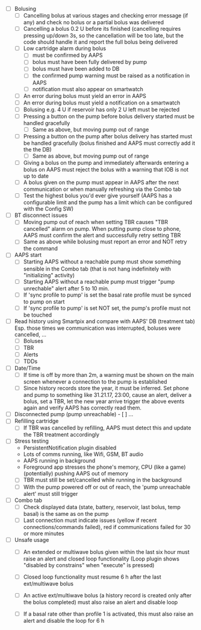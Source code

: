 - [ ] Bolusing
  - [ ] Cancelling bolus at various stages and checking error message (if any) and check
        no bolus or a partial bolus was delivered
  - [ ] Cancelling a bolus 0.2 U before its finished (cancelling requires pressing up/down
        3s, so the cancellation will be too late, but the code should handle it and report
        the full bolus being delivered
  - [ ] Low cartridge alarm during bolus
    - [ ] must be confirmed by AAPS
    - [ ] bolus must have been fully delivered by pump
    - [ ] bolus must have been added to DB
    - [ ] the confirmed pump warning must be raised as a notification in AAPS
    - [ ] notification must also appear on smartwatch
  - [ ] An error during bolus must yield an error in AAPS
  - [ ] An error during bolus must yield a notification on a smartwatch
  - [ ] Bolusing e.g. 4 U if reservoir has only 2 U left must be rejected
  - [ ] Pressing a button on the pump before bolus delivery started must be handled gracefully
    - [ ] Same as above, but moving pump out of range
  - [ ] Pressing a button on the pump after bolus delivery has started must be handled
        gracefully (bolus finished and AAPS must correctly add it the the DB)
    - [ ] Same as above, but moving pump out of range
  - [ ] Giving a bolus on the pump and immediately afterwards entering a bolus on AAPS
        must reject the bolus with a warning that IOB is not up to date
  - [ ] A bolus given on the pump must appear in AAPS after the next communication or when
        manually refreshing via the Combo tab
  - [ ] Test the highest bolus you'd ever give yourself (AAPS has a configurable limit and the pump
        has a limit which can be configured with the Config SW)
- [ ] BT disconnect issues
  - [ ] Moving pump out of reach when setting TBR causes "TBR cancelled" alarm on pump.
        When putting pump close to phone, AAPS must confirm the alert and successfully
        retry setting TBR
  - [ ] Same as above while bolusing must report an error and NOT retry the command
- [ ] AAPS start
  - [ ] Starting AAPS without a reachable pump must show something sensible in the Combo tab
        (that is not hang indefinitely with "initializing" activity)
  - [ ] Starting AAPS without a reachable pump must trigger "pump unrechable" alert after
        5 to 10 min.
  - [ ] If 'sync profile to pump' is set the basal rate profile must be synced to pump on start
  - [ ] If 'sync profile to pump' is set NOT set, the pump's profile must not be touched
- [ ] Read history using Smartpix and compare with AAPS' DB (treatment tab)
      Esp. those times we communication was interrupted, boluses were cancelled, ...
  - [ ] Boluses
  - [ ] TBR
  - [ ] Alerts
  - [ ] TDDs
- [ ] Date/Time
  - [ ] If time is off by more than 2m, a warning must be shown on the main screen whenever
        a connection to the pump is established
  - [ ] Since history records store the year, it must be inferred. Set phone and pump to something
        like 31.21.17, 23:00, cause an alert, deliver a bolus, set a TBR, let the new year arrive
        trigger the above events again and verify AAPS has correctly read them.
- [ ] Disconnected pump (pump unreachable)
      - [ ] ...
- [ ] Refilling cartridge
  - [ ] If TBR was cancelled by refilling, AAPS must detect this and update the TBR treatment
        accordingly
- [ ] Stress testing
  - PersistentNotification plugin disabled
  - Lots of comms running, like Wifi, GSM, BT audio
  - AAPS running in background
  - Foreground app stresses the phone's memory, CPU (like a game) (potentially) pushing AAPS out of memory
  - [ ] TBR must still be set/cancelled while running in the background
  - [ ] With the pump powered off or out of reach, the 'pump unreachable alert' must still
        trigger
- [ ] Combo tab
  - [ ] Check displayed data (state, battery, reservoir, last bolus, temp basal) is the same
        as on the pump
  - [ ] Last connection must indicate issues (yellow if recent connections/commands failed),
        red if communications failed for 30 or more minutes
- [ ] Unsafe usage
  - [ ] An extended or multiwave bolus given within the last six hour must raise an alert and
        closed loop functionality (Loop plugin shows "disabled by constrains" when "execute" is pressed)
  - [ ] Closed loop functionality must resume 6 h after the last ext/multiwave bolus
  - [ ] An active ext/multiwave bolus (a history record is created only after the bolus completed)
        must also raise an alert and disable loop
  - [ ] If a basal rate other than profile 1 is activated, this must also raise an alert and disable
        the loop for 6 h

